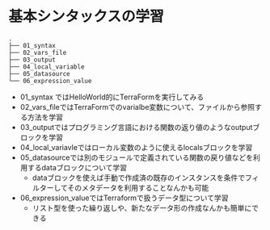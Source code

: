# 基本シンタックスの学習

```
.
├── 01_syntax
├── 02_vars_file
├── 03_output
├── 04_local_variable
├── 05_datasource
└── 06_expression_value
```

- 01_syntax ではHelloWorld的にTerraFormを実行してみる
- 02_vars_fileではTerraFormでのvarialbe変数について、ファイルから参照する方法を学習
- 03_outputではプログラミング言語における関数の返り値のようなoutputブロックを学習
- 04_local_variavleではローカル変数のように使えるlocalsブロックを学習
- 05_datasourceでは別のモジュールで定義されている関数の戻り値などを利用するdataブロックについて学習
  - dataブロックを使えば手動で作成済の既存のインスタンスを条件でフィルターしてそのメタデータを利用することなんかも可能
- 06_expression_valueではTerraformで扱うデータ型について学習
  - リスト型を使った繰り返しや、新たなデータ形の作成なんかも簡単にできる
